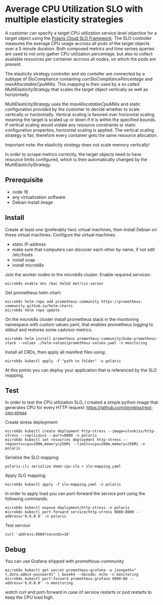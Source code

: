 # Average CPU Utilization SLO with multiple elasticity strategies

A customer can specify a target CPU utilization service level objective for a target object using the [Polaris Cloud SLO Framework](https://github.com/polaris-slo-cloud/polaris).
The SLO controller measures the average CPU usage accross all pods of the target objects over a 5 minute duration. Both composed metrics and time serires queries are used to not only gather CPU utilization percentage, but also to collect available resources per container accross all nodes, on which the pods are present.

The elasticity strategy controller and slo contoller are connected by a subtype of SloCompliance containing *currSloCompliancePercentage* and *maxAllocatableCpuMillis*. This mapping is then used by a so called MultiElasticityStrategy that scales the target object vertically as well as horizontally.

MultiElasticityStrategy uses the *maxAllocatableCpuMillis* and static configuration provided by the customer to decide whether to scale vertically or horizontally. Vertical scaling is favored over horizontal scaling meaning the target is scaled up or down if it is within the specified bounds. If vertical scaling would violate any resource constraints or static configuration properties, horizontal scaling is applied. The vertical scaling strategy is fair, therefore every container gets the same resource allocation.

Important note: the elasticity strategy does not scale memory vertically!

In order to scrape metrics correctly, the target objects need to have resource limits configured, which is then automatically changed by the MultiElasticityStrategy.

## Prerequisite

- node 16
- any virtualization software
- Debian install image

## Install

Create at least one (preferably two) virtual machines, then install Debian on these virtual machines. Configure the virtual machines:

- static IP address
- make sure that computers can discover each other by name, if not edit /etc/hosts
- install snap
- install microk8s

Join the worker nodes to the microk8s cluster.
Enable required services:

    microk8s enable dns rbac helm3 metrics-server

Get prometheus helm chart:

    microk8s helm repo add prometheus-community https://prometheus-community.github.io/helm-charts
    microk8s helm repo update

On the microk8s cluster install prometheus stack in the monitoring namespace with custom values.yaml, that enables prometheus logging to stdout and restores some cadvisor metrics.

    microk8s helm install prometheus prometheus-community/kube-prometheus-stack --values ./helm-values/prometheus-values.yaml -n monitoring

Install all CRDs, then apply all manifest files using:

    microk8s kubectl apply -f "path to folder" -n polaris


At this points you can deploy your application that is referenced by the SLO mapping.

## Test

In order to test the CPU utilization SLO, I created a simple python image that generates CPU for every HTTP request: https://github.com/stvnkiss/rest-cpu-stress

Create stress deployment:

    microk8s kubectl create deployment http-stress --image=stvnkiss/http-stress --replicas=2 --port=8000 -n polaris
    microk8s kubectl set resources deployment http-stress --requests=cpu=200m,memory=256Mi --limits=cpu=200m,memory=256Mi -n polaris

Serialize the SLO mapping:

    polaris-cli serialize demo-cpu-slo > slo-mapping.yaml

Apply SLO mapping:

    microk8s kubectl apply -f slo-mapping.yaml -n polaris

In order to apply load you can port-forward the service port using the following commands:

    microk8s kubectl expose deployment/http-stress -n polaris
    microk8s kubectl port-forward service/http-stress 8080:8000 --address='0.0.0.0' -n polaris

Test service:

    curl 'address:8080?seconds=10'

## Debug

You can use Grafana shipped with *prometheus-community*

    microk8s kubectl get secret prometheus-grafana -o jsonpath="{.data.admin-password}" | base64 --decode; echo -n monitoring
    microk8s kubectl port-forward prometheus-grafana 9090:80 --address='0.0.0.0' -n monitoring


*watch* curl and port-forward in case of service restarts or pod restarts to keep the CPU load high.
